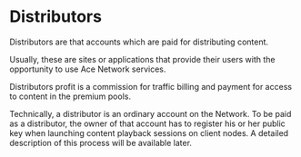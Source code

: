 # Distributors

Distributors are that accounts which are paid for distributing content.

Usually, these are sites or applications that provide their users with the opportunity to use Ace Network services.

Distributors profit is a commission for traffic billing and payment for access to content in the premium pools.

Technically, a distributor is an ordinary account on the Network. To be paid as a distributor, the owner of that account has to register his or her public key when launching content playback sessions on client nodes. A detailed description of this process will be available later.
